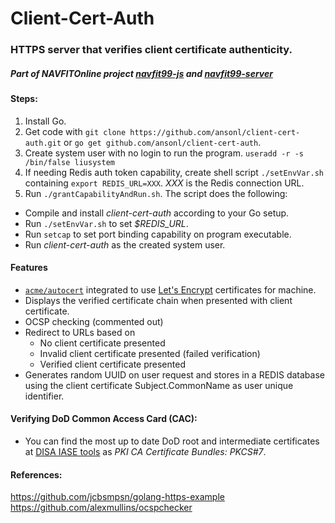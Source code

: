 # Client-Cert-Auth
### HTTPS server that verifies client certificate authenticity.

##### Part of NAVFITOnline project [navfit99-js](https://github.com/ansonl/navfit99-js) and [navfit99-server](https://github.com/ansonl/navfit99-server)

#### Steps:

1. Install Go.
2. Get code with `git clone https://github.com/ansonl/client-cert-auth.git` or `go get github.com/ansonl/client-cert-auth`.
3.  Create system user with no login to run the program. `useradd -r -s /bin/false liusystem`
4. If needing Redis auth token capability, create shell script `./setEnvVar.sh` containing `export REDIS_URL=XXX`. *XXX* is the Redis connection URL.
5. Run `./grantCapabilityAndRun.sh`. The script does the following:
  - Compile and install *client-cert-auth*  according to your Go setup.
  - Run `./setEnvVar.sh` to set *$REDIS_URL*.
  - Run `setcap` to set port binding capability on program executable.
  - Run *client-cert-auth* as the created system user. 


#### Features

- [`acme/autocert`](https://godoc.org/golang.org/x/crypto/acme/autocert) integrated to use [Let's Encrypt](https://letsencrypt.org/) certificates for machine. 
- Displays the verified certificate chain when presented with client certificate.
- OCSP checking (commented out)
- Redirect to URLs based on
  - No client certificate presented
  - Invalid client certificate presented (failed verification)
  - Verified client certificate presented
- Generates random UUID on user request and stores in a REDIS database using the client certificate Subject.CommonName as user unique identifier.


#### Verifying DoD Common Access Card (CAC):

- You can find the most up to date DoD root and intermediate certificates at [DISA IASE tools](https://iase.disa.mil/pki-pke/Pages/tools.aspx) as *PKI CA Certificate Bundles: PKCS#7*. 

#### References:
https://github.com/jcbsmpsn/golang-https-example
https://github.com/alexmullins/ocspchecker
